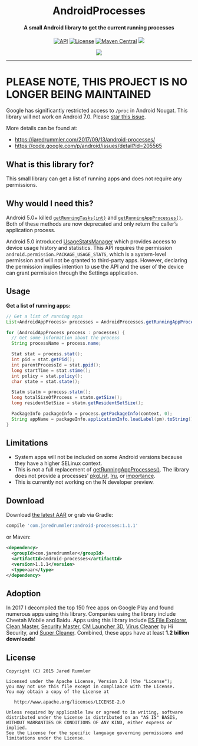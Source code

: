 <h1 align="center">AndroidProcesses</h1>
<h4 align="center">A small Android library to get the current running processes</h4>

<p align="center">
  <a target="_blank" href="https://developer.android.com/reference/android/os/Build.VERSION_CODES.html#DONUT"><img src="https://img.shields.io/badge/API-4%2B-blue.svg?style=flat" alt="API" /></a>
  <a target="_blank" href="LICENSE.txt"><img src="http://img.shields.io/:license-apache-blue.svg" alt="License" /></a>
  <a target="_blank" href="https://maven-badges.herokuapp.com/maven-central/com.jaredrummler/android-processes"><img src="https://maven-badges.herokuapp.com/maven-central/com.jaredrummler/android-processes/badge.svg" alt="Maven Central" /></a>
  <a target="_blank" href="http://www.methodscount.com/?lib=com.jaredrummler%3Aandroid-processes%3A1.1.1"><img src="https://img.shields.io/badge/methods-236-e91e63.svg" /></a>
</p>

<p align="center">
  <a target="_blank" href="https://twitter.com/jaredrummler"><img src="https://img.shields.io/twitter/follow/jaredrummler.svg?style=social" /></a>
</p>

___

# PLEASE NOTE, THIS PROJECT IS NO LONGER BEING MAINTAINED

Google has significantly restricted access to `/proc` in Android Nougat. This library will not work on Android 7.0. Please [star this issue](https://code.google.com/p/android/issues/detail?id=205565).

More details can be found at:

* https://jaredrummler.com/2017/09/13/android-processes/
* https://code.google.com/p/android/issues/detail?id=205565

What is this library for?
-------------------------

This small library can get a list of running apps and does not require any permissions.

Why would I need this?
----------------------

Android 5.0+ killed [`getRunningTasks(int)`](http://developer.android.com/intl/zh-cn/reference/android/app/ActivityManager.html#getRunningTasks(int)) and [`getRunningAppProcesses()`](http://developer.android.com/intl/zh-cn/reference/android/app/ActivityManager.html#getRunningAppProcesses()). Both of these methods are now deprecated and only return the caller’s application process.

Android 5.0 introduced [UsageStatsManager](https://developer.android.com/reference/android/app/usage/UsageStatsManager.html) which provides access to device usage history and statistics. This API requires the permission `android.permission.PACKAGE_USAGE_STATS`, which is a system-level permission and will not be granted to third-party apps. However, declaring the permission implies intention to use the API and the user of the device can grant permission through the Settings application.

Usage
-----

**Get a list of running apps:**

```java
// Get a list of running apps
List<AndroidAppProcess> processes = AndroidProcesses.getRunningAppProcesses();

for (AndroidAppProcess process : processes) {
  // Get some information about the process
  String processName = process.name;

  Stat stat = process.stat();
  int pid = stat.getPid();
  int parentProcessId = stat.ppid();
  long startTime = stat.stime();
  int policy = stat.policy();
  char state = stat.state();

  Statm statm = process.statm();
  long totalSizeOfProcess = statm.getSize();
  long residentSetSize = statm.getResidentSetSize();

  PackageInfo packageInfo = process.getPackageInfo(context, 0);
  String appName = packageInfo.applicationInfo.loadLabel(pm).toString();
}
```

Limitations
-----------

* System apps will not be included on some Android versions because they have a higher SELinux context.
* This is not a full replacement of [getRunningAppProcesses()](http://developer.android.com/intl/zh-cn/reference/android/app/ActivityManager.html#getRunningAppProcesses()). The library does not provide a processes' [pkgList](http://developer.android.com/reference/android/app/ActivityManager.RunningAppProcessInfo.html#pkgList), [lru](http://developer.android.com/intl/zh-cn/reference/android/app/ActivityManager.RunningAppProcessInfo.html#lru), or [importance](http://developer.android.com/intl/zh-cn/reference/android/app/ActivityManager.RunningAppProcessInfo.html#importance).
* This is currently not working on the N developer preview.

Download
--------

Download [the latest AAR](https://repo1.maven.org/maven2/com/jaredrummler/android-processes/1.1.1/android-processes-1.1.1.aar) or grab via Gradle:

```groovy
compile 'com.jaredrummler:android-processes:1.1.1'
```
or Maven:
```xml
<dependency>
  <groupId>com.jaredrummler</groupId>
  <artifactId>android-processes</artifactId>
  <version>1.1.1</version>
  <type>aar</type>
</dependency>
```

Adoption
--------

In 2017 I decompiled the top 150 free apps on Google Play and found numerous apps using this library. Companies using the library include Cheetah Mobile and Baidu. Apps using this library include [ES File Explorer](https://play.google.com/store/apps/details?id=com.estrongs.android.pop&hl=en), [Clean Master](https://play.google.com/store/apps/details?id=com.cleanmaster.mguard&hl=en), [Security Master](https://play.google.com/store/apps/details?id=com.cleanmaster.security&hl=en), [CM Launcher 3D](https://play.google.com/store/apps/details?id=com.ksmobile.launcher&hl=en), [Virus Cleaner](https://play.google.com/store/apps/details?id=com.ehawk.antivirus.applock.wifi&hl=en) by Hi Security, and [Super Cleaner](https://play.google.com/store/apps/details?id=com.apps.go.clean.boost.master&hl=en). Combined, these apps have at least **1.2 billion downloads**!

License
--------

    Copyright (C) 2015 Jared Rummler

    Licensed under the Apache License, Version 2.0 (the "License");
    you may not use this file except in compliance with the License.
    You may obtain a copy of the License at

       http://www.apache.org/licenses/LICENSE-2.0

    Unless required by applicable law or agreed to in writing, software
    distributed under the License is distributed on an "AS IS" BASIS,
    WITHOUT WARRANTIES OR CONDITIONS OF ANY KIND, either express or implied.
    See the License for the specific language governing permissions and
    limitations under the License.
